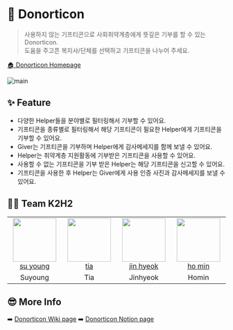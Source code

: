 # 💛 Donorticon
> 사용하지 않는 기프티콘으로 사회취약계층에게 뜻깊은 기부를 할 수 있는 Donorticon.  
> 도움을 주고픈 복지사/단체를 선택하고 기프티콘을 나누어 주세요.

[🏠 Donorticon Homepage](https://d3a8nxwlsnbz91.cloudfront.net/)

![main](https://user-images.githubusercontent.com/90431155/156516783-8fb90a4f-b444-4367-8944-44f9d4a17eed.png)

## ✨ Feature
- 다양한 Helper들을 분야별로 필터링해서 기부할 수 있어요.
- 기프티콘을 종류별로 필터링해서 해당 기프티콘이 필요한 Helper에게 기프티콘을 기부할 수 있어요.
- Giver는 기프티콘을 기부하며 Helper에게 감사메세지를 함께 보낼 수 있어요.
- Helper는 취약계층 지원활동에 기부받은 기프티콘을 사용할 수 있어요.
- 사용할 수 없는 기프티콘을 기부 받은 Helper는 해당 기프티콘을 신고할 수 있어요.
- 기프티콘을 사용한 후 Helper는 Giver에게 사용 인증 사진과 감사메세지를 보낼 수 있어요.

## 🙌🏻 Team K2H2

<table>
    <tr>
        <td align="center" width="120px" height="80px">
            <a href="https://github.com/seanswim"><img height="100px" width="100px" src="https://user-images.githubusercontent.com/90431155/156327966-40b3788e-5ac5-4a2d-9f06-09a8f20d91a3.png" /></a>
            <br />
            <a href="https://github.com/seanswim">su young</a>
        </td>
       <td align="center" width="120px" height="80px">
            <a href="https://github.com/tiatiahwang"><img height="100px" width="100px" src="https://user-images.githubusercontent.com/90431155/156329849-d4e31b14-58d0-4f22-9658-928c07ee4b70.png" /></a>
            <br />
            <a href="https://github.com/tiatiahwang">tia</a>
        </td>
        <td align="center" width="120px" height="80px">
            <a href="https://github.com/jin-hyeok2"><img height="100px" width="100px" src="https://user-images.githubusercontent.com/90431155/156328028-d508c5d6-e640-4f1b-82b7-6a367e2db953.png" /></a>
            <br />
            <a href="https://github.com/jin-hyeok2">jin hyeok</a>
        </td>
         <td align="center" width="120px" height="80px">
            <a href="https://github.com/mubarmig"><img height="100px" width="100px" src="https://user-images.githubusercontent.com/90431155/156328012-f73933d0-81b4-4555-9c56-39f8d60ce908.png" /></a>
            <br />
            <a href="https://github.com/mubarmig">ho min</a>
        </td>
    </tr>
    <tr>
      <td align="center">
        <a>Suyoung</a>
       </td>
      <td align="center">
        <a>Tia</a>
      </td>
      <td align="center">
           <a>Jinhyeok</a>
        </td>
        <td align="center">
            <a>Homin</a>
        </td>
    </tr>
</table>

## 😎 More Info 
➡️ [Donorticon Wiki page](https://github.com/codestates/Donorticon/wiki)
➡️ [Donorticon Notion page](https://www.notion.so/5-K2H2-Donorticon-c44e3d4bedfb4e8a8d02ea5278572a52#463588e1d24b467c86a9daa66f05e0ce)
